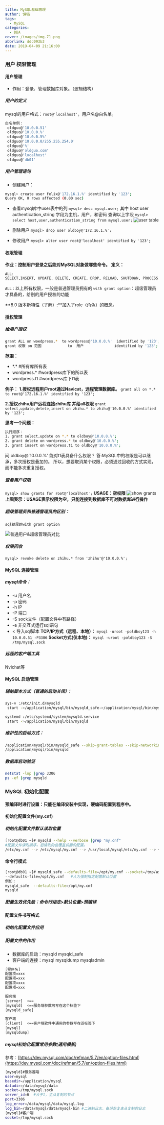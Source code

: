 ```yaml
---
title: MySQL基础管理
author: 饼铛
tags:
  - MySQL
categories:
  - DBA
cover: /images/img-71.png
abbrlink: ddc093b3
date: 2019-04-09 21:16:00
---
```

### 用户 权限管理
#### 用户管理
- 作用：登录，管理数据库对象。（逻辑结构）

##### 用户的定义
mysql的用户格式：`root@'localhost'`，用户名@白名单。
```bash
白名单例：
 oldguo@'10.0.0.51'
 oldguo@'10.0.0.%'
 oldguo@'10.0.0.5%'
 oldguo@'10.0.0.0/255.255.254.0'
 oldguo@'%'
 oldguo@'oldguo.com'
 oldguo@'localhost'
 oldguo@'db01'
```
##### 用户管理语句
- 创建用户：
```bash
mysql> create user felix@'172.16.1.%' identified by '123';
Query OK, 0 rows affected (0.00 sec)
```
- 查看mysql库中user表中的列
`mysql> desc mysql.user;`
其中 host     user  authentication_string
    字段为主机，用户，和密码
查询以上字段
`mysql> select host,user,authentication_string from mysql.user;`
![user table](/images/img-14.png)
- 删除用户
`mysql> drop user oldboy@'172.16.1.%';`

- 修改用户
`mysql> alter user root@'localhost' identified by '123';`

#### 权限管理
**作业：控制用户登录之后能对MySQL对象做哪些命令。**
**定义：**
```bash
ALL:
SELECT,INSERT, UPDATE, DELETE, CREATE, DROP, RELOAD, SHUTDOWN, PROCESS, FILE, REFERENCES, INDEX, ALTER, SHOW DATABASES, SUPER, CREATE TEMPORARY TABLES, LOCK TABLES, EXECUTE, REPLICATION SLAVE, REPLICATION CLIENT, CREATE VIEW, SHOW VIEW, CREATE ROUTINE, ALTER ROUTINE, CREATE USER, EVENT, TRIGGER, CREATE TABLESPACE
```
`ALL` : 以上所有权限，一般是普通管理员拥有的
`with grant option`：超级管理员才具备的，给别的用户授权的功能

**8.0 版本新特性（了解）:**加入了role（角色）的概念。

#### 授权管理
##### 给用户授权
```bash
grant ALL on woedpress.*  to wordpress@'10.0.0.%'  identified by '123';
grant 权限 on 范围            to  用户              identified by '123';
```
**范围：**
- \*.\*    #所有库所有表
- wordpress.\*   #wordpress库下的所以表
- wordpress.t1  #wordpress库下t1表

**例子：**
**1.授权远程用户root通过Navicat，远程管理数据库。**
`grant all on *.* to root@'172.16.1.%' identified by '123';`

**2.授权zhihu用户远程连接zhihu库 并给all权限**
`grant select,update,delete,insert on zhihu.* to zhihu@'10.0.0.%' identified by '123';`

**思考一个问题：**
```bash
执行顺序：
1. grant select,update on *.* to oldboy@'10.0.0.%';
2. grant delete on wordpress.* to oldboy@'10.0.0.%';
3. grant insert on wordpress.t1 to oldboy@'10.0.0.%';
```
问:oldboy@'10.0.0.%' 能对t1表具备什么权限？
答:MySQL中的权限是可以继承，多次授权是叠加的。
所以，想要取消某个权限，必须通过回收的方式实现，而不能多次重复授权。

##### 查看用户权限
`mysql> show grants for root@'localhost';`
**USAGE：空权限**
![show grants](/images/img-15.png)
**上图表示：USAGE表示权限为空，只能连接到数据库不可对数据库进行操作**

##### 超级管理员和普通管理员的区别：
`sql结尾的with grant option`

![普通用户&超级管理员对比](/images/img-16.png)
##### 权限回收
`mysql> revoke delete on zhihu.* from 'zhihu'@'10.0.0.%';`
#### MySQL 连接管理
##### mysql命令：
- -u  用户名
- -p  密码
- -h  IP
- -P  端口
- -S  sock文件（配置文件中有路径）
- -e  非交互式运行sql语句
- <  导入sql脚本
**TCP/IP方式（远程、本地）：**
`mysql -uroot -poldboy123 -h 10.0.0.51 -P3306`
**Socket方式(仅本地)：**
`mysql -uroot -poldboy123 -S /tmp/mysql.sock`

##### 远程的客户端工具
Nvichat等

#### MySQL 启动管理
##### 辅助脚本方式（普通的启动关闭）：
```bash
sys-v :/etc/init.d/mysqld
 start ->/application/mysql/bin/mysqld_safe->/application/mysql/bin/mysqld

systemd :/etc/systemd/system/mysqld.service
 start ->/application/mysql/bin/mysqld
```
##### 维护性的启动方式：
```bash
/application/mysql/bin/mysqld_safe --skip-grant-tables --skip-networking &
/application/mysql/bin/mysqld
```
##### 数据库启动验证
```bash
netstat -lnp |grep 3306
ps -ef |grep mysqld
```
### MySQL 初始化配置
#### 预编译时进行设置：只能在编译安装中实现，硬编码配置到程序中。

#### 初始化配置文件(my.cnf)
##### 初始化配置文件默认读取位置
```bash
[root@db01 ~]# mysqld --help --verbose |grep "my.cnf"
#配置文件读取顺序，后读取的会覆盖前面的配置。
/etc/my.cnf --> /etc/mysql/my.cnf --> /usr/local/mysql/etc/my.cnf --> ~/.my.cnf
```


#### 命令行模式
```bash
[root@db01 ~]# mysqld_safe --defaults-file=/opt/my.cnf --socket=/tmp/asdad &
--defaults-file=/opt/my.cnf   #人为强制指定配置默认位置
例如：
mysqld_safe  --defaults-file=/opt/my.cnf 
mysqld
```
##### 配置生效优先级：命令行指定>默认位置>预编译

#### 配置文件书写格式 
##### 初始化配置文件应用
##### 配置文件的作用 
- 数据库的启动：mysqld  mysqld_safe    
- 客户端的连接：mysql  mysqldump  mysqladmin 
```bash
[程序名]
配置项=xxx
配置项=xxx
配置项=xxx
配置项=xxx

服务端
[server]  <==
[mysqld]  <==服务端参数可写在这个标签下
[mysqld_safe]

客户端 
[client]  <==客户端软件中通用的参数写在该标签下
[mysql]
[mysqldump]
```

##### mysql初始化配置常用参数(通用模板)
参考：[https://dev.mysql.com/doc/refman/5.7/en/option-files.html](https://dev.mysql.com/doc/refman/5.7/en/option-files.html)
```bash
[mysqld]#服务器端
user=mysql
basedir=/application/mysql
datadir=/data/mysql/data 
socket=/tmp/mysql.sock 
server_id=6  #大于1，主从复制的节点
port=3306
log_error=/data/mysql/data/mysql.log 
log_bin=/data/mysql/data/mysql-bin #二进制日志，备份恢复主从复制的日志
[mysql]#客户端
socket=/tmp/mysql.sock
```
